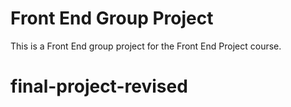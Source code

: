 # Front End Group Project
This is a Front End group project for the Front End Project course.

# final-project-revised
